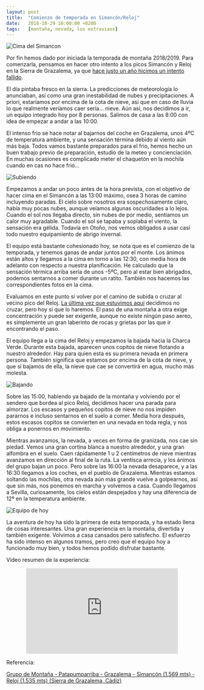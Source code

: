 ```yaml
---
layout: post
title:  "Comienzo de temporada en Simancón/Reloj"
date:   2018-10-29 10:00:00 +0200
tags:	[montaña, nevada, los extraviaos]
---
```


![Cima del Simancon][cima]

Por fin hemos dado por iniciada la temporada de montaña 2018/2019.
Para comenzarla, pensamos en hacer otro intento a los picos Simancón y Reloj en
la Sierra de Grazalema, ya que
[hace justo un año hicimos un intento fallido][intento].

<!--more-->

El día pintaba fresco en la sierra. La predicciones de meteorología lo
anunciaban, así como una gran inestabilidad de nubes y precipitaciones.
A priori, estaríamos por encima de la cota de nieve, así que en caso de lluvia
lo que realmente veríamos caer sería... nieve. Aún así, nos decidimos a ir, un
equipo integrado hoy por 8 personas. Salimos de casa a las 8:00 con idea de
empezar a andar a las 10:00.

El intenso frio se hace notar al bajarnos del coche en Grazalema, unos 4ºC de
temperatura ambiente, y una sensación términa debido al viento aún más baja.
Todos vamos bastante preparados para el frio, hemos hecho un buen trabajo
previo de preparación, estudio de la meteo y concienciación. En muchas
ocasiones es complicado meter el chaquetón en la mochila cuando en cas
no hace frio...

![Subiendo][subida]

Empezamos a andar un poco antes de la hora prevista, con el objetivo de hacer
cima en el Simancón a las 13:00 máximo, osea 3 horas de camino incluyendo
paradas. El cielo sobre nosotros era sospechosamente claro, había muy pocas
nubes, aunque veíamos algunas oscuridades a lo lejos. Cuando el sol nos llegaba
directo, sin nubes de por medio, sentíamos un calor muy agradable. Cuando el
sol se tapaba y soplaba el viento, la sensación era gélida. Todavía en Otoño,
nos vemos obligados a usar casi todo nuestro equipamiento de abrigo invernal.

El equipo está bastante cohesionado hoy, se nota que es el comienzo de la
temporada, y tenemos ganas de andar juntos por el monte. Los ánimos están altos
y llegamos a la cima en torno a las 12:30, con media hora de adelanto con
respecto a nuestra planificación. He calculado que la sensación térmica arriba
sería de unos -5ºC, pero al estar bien abrigados, podemos sentarnos
a comer durante un ratito. También nos hacemos las correspondientes fotos en
la cima.

Evaluamos en este punto si volver por el camino de subida o cruzar al
vecino pico del Reloj. [La última vez que estuvimos aquí][anterior] decidimos
no cruzar, pero hoy si que lo haremos. El paso de una montaña a otra exige
concentración y puede ser exigente, aunque no existe ningún paso aereo,
es simplemente un gran laberinto de rocas y grietas por las que ir encontrando
el paso.

El equipo llega a la cima del Reloj y empezamos la bajada hacia la Charca
Verde. Durante esta bajada, aparecen unos copitos de nieve flotando a nuestro
alrededor. Hay para quien esta es su primera nevada en primera persona.
También significa que estamos por encima de la cota de nieve, y que si bajamos
de ella, la nieve que cae se convertirá en agua, mucho más molesta.

![Bajando][bajada]

Sobre las 15:00, habiendo ya bajado de la montaña y volviendo por el sendero
que bordea al pico Reloj, decidimos hacer una parada para almorzar. Los escasos
y pequeños copitos de nieve no nos impiden pararnos e incluso sentarnos en el
suelo a comer. Media hora después, estos escasos copitos se convierten en una
nevada en toda regla, y nos obliga a ponernos en movimiento.

Mientras avanzamos, la nevada, a veces en forma de granizada, nos cae sin
piedad. Vemos una gran cortina blanca a nuestro alrededor, y una gran alfombra
en el suelo. Caen rápidamente 1 u 2 centímetros de nieve mientras avanzamos en
dirección al final de la ruta. La ventisca arrecia, y los ánimos del grupo bajan
un poco. Pero sobre las 16:00 la nevada desaparece, y a las 16:30 llegamos a
los coches, en el pueblo de Grazalema. Mientras estamos soltando las mochilas,
otra nevada aún más grande vuelve a golpearnos, así que sin más, nos ponemos en
marcha y volvemos a casa. Cuando llegamos a Sevilla, curiosamente, los cielos
están despejados y hay una diferencia de 12º en la temperatura ambiente.

![Equipo de hoy][equipo]

La aventura de hoy ha sido la primera de esta temporada, y ha estado llena de
cosas interesantes. Una gran experiencia en la montaña, divertida y también
exigente. Volvimos a casa cansados pero satisfecho. El esfuerzo ha sido intenso
en algunos tramos, pero creo que el equipo hoy a funcionado muy bien, y todos
hemos podido disfrutar bastante.

Video resumen de la experiencia:

<center>
<iframe width="400" height="225"
        src="https://www.youtube-nocookie.com/embed/-FEgC2hYdiE"
        frameborder="0" allow="autoplay; encrypted-media" allowfullscreen>
</iframe>
</center>


Referencia:

[Grupo de Montaña - Patapumparriba - Grazalema - Simancón (1.569 mts) - Reloj (1.535 mts) (Sierra de Grazalema, Cádiz)][ref]


[intento]:		{{site.url}}/2017/10/21/intento-simancon.html
[anterior]:		{{site.url}}/2018/01/08/primera-nevada.html
[cima]:			{{site.url}}/assets/20181029-01-simancon-cima.png
[subida]:		{{site.url}}/assets/20181029-02-simancon-subida.png
[bajada]:		{{site.url}}/assets/20181029-03-simancon-bajada.png
[equipo]:		{{site.url}}/assets/20181029-04-simancon-equipo.png
[ref]:		http://gmpatapumparriba.blogspot.com.es/2015/03/grazalema-simancon-1569-mts-reloj-1535.html

